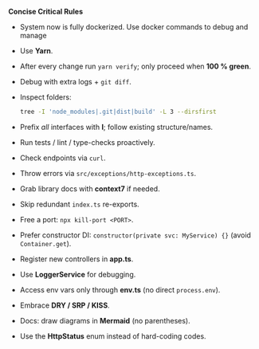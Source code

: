 **Concise Critical Rules**

- System now is fully dockerized. Use docker commands to debug and manage
- Use **Yarn**.
- After every change run `yarn verify`; only proceed when **100 % green**.
- Debug with extra logs + `git diff`.
- Inspect folders:

  ```bash
  tree -I 'node_modules|.git|dist|build' -L 3 --dirsfirst
  ```

- Prefix _all_ interfaces with **I**; follow existing structure/names.
- Run tests / lint / type-checks proactively.
- Check endpoints via `curl`.
- Throw errors via `src/exceptions/http-exceptions.ts`.
- Grab library docs with **context7** if needed.
- Skip redundant `index.ts` re-exports.
- Free a port: `npx kill-port <PORT>`.
- Prefer constructor DI: `constructor(private svc: MyService) {}` (avoid `Container.get`).
- Register new controllers in **app.ts**.
- Use **LoggerService** for debugging.
- Access env vars only through **env.ts** (no direct `process.env`).
- Embrace **DRY / SRP / KISS**.
- Docs: draw diagrams in **Mermaid** (no parentheses).
- Use the **HttpStatus** enum instead of hard-coding codes.
